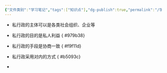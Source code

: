 ```yaml
---
{"文件类别":"学习笔记","tags":["知识点"],"dg-publish":true,"permalink":"/学习笔记/知识点/私行政/","dgPassFrontmatter":true}
---
```


- 私行政的主体可以是各类社会组织、企业等
- 私行政的目的是私人利益
{ #979b38}

- 私行政的手段是协商一致
{ #f9f11d}

- 私行政采用对内的方式
{ #b5093c}

- 